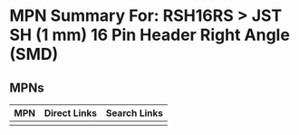 



# MPN Summary For: RSH16RS > JST SH (1 mm) 16 Pin Header Right Angle (SMD)

## MPNs
  

|MPN|Direct Links|Search Links|
| :--- | :--- | :--- |
||||
